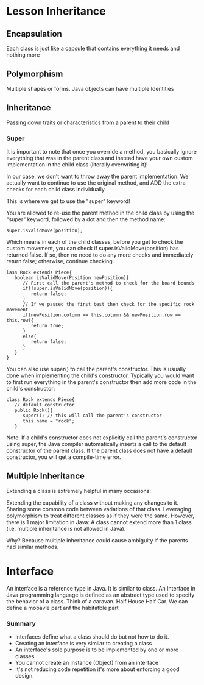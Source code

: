 # Lesson Inheritance

## Encapsulation
Each class is just like a capsule that contains everything it needs and nothing more

## Polymorphism
Multiple shapes or forms. Java objects can have multiple Identities

## Inheritance
Passing down traits or characteristics from a parent to their child

### Super
It is important to note that once you override a method, you basically ignore everything that was in the parent class and instead have your own custom implementation in the child class (literally overwriting it)!

In our case, we don't want to throw away the parent implementation. We actually want to continue to use the original method, and ADD the extra checks for each child class individually.

This is where we get to use the "super" keyword!

You are allowed to re-use the parent method in the child class by using the "super" keyword, followed by a dot and then the method name:

```
super.isValidMove(position);
```

Which means in each of the child classes, before you get to check the custom movement, you can check if super.isValidMove(position) has returned false. If so, then no need to do any more checks and immediately return false; otherwise, continue checking.

```
lass Rock extends Piece{
   boolean isValidMove(Position newPosition){
      // First call the parent's method to check for the board bounds
      if(!super.isValidMove(position)){
         return false;
      }
      // If we passed the first test then check for the specific rock movement
      if(newPosition.column == this.column && newPosition.row == this.row){
         return true;
      }
      else{
         return false;
      }
   }
}
```

You can also use super() to call the parent's constructor. This is usually done when implementing the child's constructor. Typically you would want to first run everything in the parent's constructor then add more code in the child's constructor:

```
class Rock extends Piece{
   // default constructor
   public Rock(){
      super(); // this will call the parent's constructor
      this.name = "rock";
   }
   ```  

Note: If a child's constructor does not explicitly call the parent's constructor using super, the Java compiler automatically inserts a call to the default constructor of the parent class. If the parent class does not have a default constructor, you will get a compile-time error.

## Multiple Inheritance
Extending a class is extremely helpful in many occasions:

Extending the capability of a class without making any changes to it.
Sharing some common code between variations of that class.
Leveraging polymorphism to treat different classes as if they were the same.
However, there is 1 major limitation in Java: A class cannot extend more than 1 class (i.e. multiple inheritance is not allowed in Java).

Why? Because multiple inheritance could cause ambiguity if the parents had similar methods.

# Interface
An interface is a reference type in Java. It is similar to class.
An Interface in Java programming language is defined as an abstract type used to specify the behavior of a class.
Think of a caravan. Half House Half Car. We can define a mobavle part anf the habitatble part

### Summary
* Interfaces define what a class should do but not how to do it.
* Creating an interface is very similar to creating a class
* An interface's sole purpose is to be implemented by one or more classes
* You cannot create an instance (Object) from an interface
* It's not reducing code repetition it's more about enforcing a good design.
